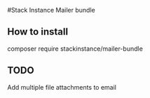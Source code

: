 #Stack Instance Mailer bundle

## How to install
composer require stackinstance/mailer-bundle

## TODO
Add multiple file attachments to email